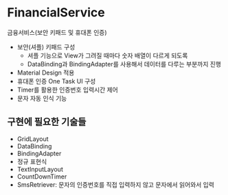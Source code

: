 # FinancialService
금융서비스(보안 키패드 및 휴대폰 인증)
- 보안(셔플) 키패드 구성
    - 셔플 기능으로 View가 그려질 때마다 숫자 배열이 다르게 되도록
    - DataBinding과 BindingAdapter를 사용해서 데이터를 다루는 부분까지 진행
- Material Design 적용
- 휴대폰 인증 One Task UI 구성
- Timer를 활용한 인증번호 입력시간 제어
- 문자 자동 인식 기능

## 구현에 필요한 기술들
- GridLayout
- DataBinding
- BindingAdapter
- 정규 표현식
- TextInputLayout
- CountDownTimer
- SmsRetriever: 문자의 인증번호를 직접 입력하지 않고 문자에서 읽어와서 입력
